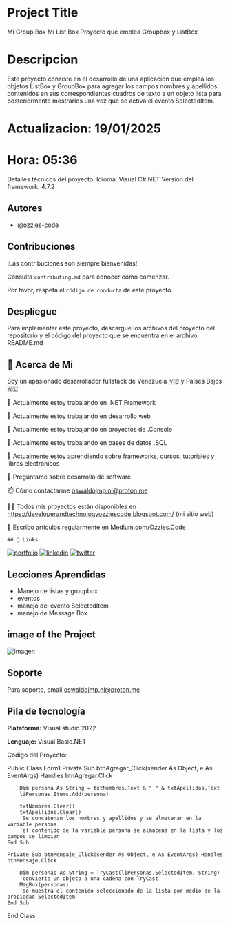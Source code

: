 # Project Title

 Mi Group Box Mi List Box
 Proyecto que emplea Groupbox y ListBox

# Descripcion

 Este proyecto consiste en el desarrollo de una aplicacion que emplea
 los objetos ListBox y GroupBox para agregar los campos nombres y 
 apellidos contenidos en sus correspondientes cuadros de texto a un 
 objeto lista para posteriormente mostrarlos una vez que se activa el
 evento SelectedItem.
 
 # Actualizacion: 19/01/2025
 # Hora: 05:36

Detalles técnicos del proyecto:
Idioma: Visual C#.NET
Versión del framework: 4.7.2

## Autores

- [@ozzies-code](https://www.github.com/ozzies-code)

## Contribuciones

¡Las contribuciones son siempre bienvenidas!

Consulta `contributing.md` para conocer cómo comenzar.

Por favor, respeta el `código de conducta` de este proyecto.

## Despliegue

Para implementar este proyecto, descargue los archivos del proyecto
del repositorio y el código del proyecto que se encuentra
en el archivo README.md

## 🚀 Acerca de Mi
Soy un apasionado desarrollador fullstack de Venezuela 🇻🇪 y Países Bajos 🇳🇱


🔭 Actualmente estoy trabajando en .NET Framework

🔭 Actualmente estoy trabajando en desarrollo web

🔭 Actualmente estoy trabajando en proyectos de .Console

🔭 Actualmente estoy trabajando en bases de datos .SQL

🌱 Actualmente estoy aprendiendo sobre frameworks, cursos, tutoriales y libros electrónicos

💬 Pregúntame sobre desarrollo de software

📫 Cómo contactarme oswaldojmp.nl@proton.me

👨‍💻 Todos mis proyectos están disponibles en https://developerandtechnologyozziescode.blogspot.com/ (mi sitio web)

📝 Escribo artículos regularmente en Medium.com/Ozzies.Code

    ## 🔗 Links
[![portfolio](https://img.shields.io/badge/my_portfolio-000?style=for-the-badge&logo=ko-fi&logoColor=white)]( https://developerandtechnologyozziescode.blogspot.com)
[![linkedin](https://img.shields.io/badge/linkedin-0A66C2?style=for-the-badge&logo=linkedin&logoColor=white)](www.linkedin.com/in/oswaldo-jesús-marín-pagés-ab4499a4)
[![twitter](https://img.shields.io/badge/twitter-1DA1F2?style=for-the-badge&logo=twitter&logoColor=white)](https://twitter.com/ozzies_code)

## Lecciones Aprendidas

- Manejo de listas y groupbox
- eventos
- manejo del evento SelectedItem
- manejo de Message Box

## image of the Project

![imagen](https://github.com/user-attachments/assets/bb4e2684-b2f9-4d4f-9b29-d3bc2b13c921)

## Soporte

Para soporte, email oswaldojmp.nl@proton.me

## Pila de tecnología

**Plataforma:** Visual studio 2022

**Lenguaje:** Visual Basic.NET

Codigo del Proyecto:

Public Class Form1
    Private Sub btnAgregar_Click(sender As Object, e As EventArgs) Handles btnAgregar.Click

        Dim persona As String = txtNombres.Text & " " & txtApellidos.Text
        liPersonas.Items.Add(persona)

        txtNombres.Clear()
        txtApellidos.Clear()
        'Se concatenan los nombres y apellidos y se almacenan en la variable persona
        'el contenido de la variable persona se almacena en la lista y los campos se limpian
    End Sub

    Private Sub btnMensaje_Click(sender As Object, e As EventArgs) Handles btnMensaje.Click

        Dim personas As String = TryCast(liPersonas.SelectedItem, String)
        'convierte un objeto a una cadena con TryCast
        MsgBox(personas)
        'se muestra el contenido seleccionado de la lista por medio de la propiedad SelectedItem
    End Sub
End Class
